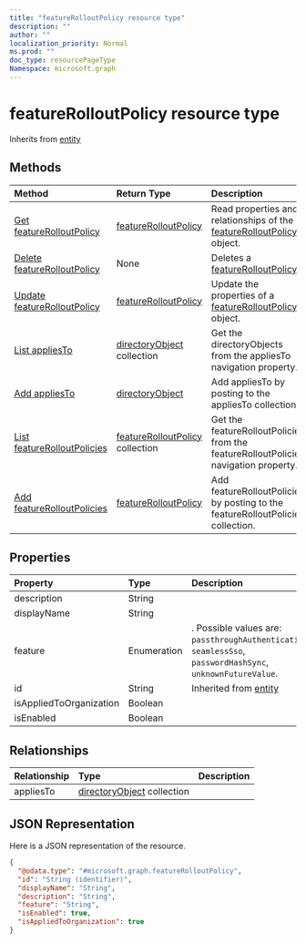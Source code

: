 ```yaml
---
title: "featureRolloutPolicy resource type"
description: ""
author: ""
localization_priority: Normal
ms.prod: ""
doc_type: resourcePageType
Namespace: microsoft.graph
---
```



# featureRolloutPolicy resource type




Inherits from [entity](../resources/entity.md)

## Methods
|Method|Return Type|Description|
|:---|:---|:---|
|[Get featureRolloutPolicy](../api/featurerolloutpolicy-get.md)|[featureRolloutPolicy](../resources/featureRolloutPolicy.md)|Read properties and relationships of the [featureRolloutPolicy](../resources/featurerolloutpolicy.md) object.|
|[Delete featureRolloutPolicy](../api/featurerolloutpolicy-delete.md)|None|Deletes a [featureRolloutPolicy](../resources/featurerolloutpolicy.md).|
|[Update featureRolloutPolicy](../api/featurerolloutpolicy-update.md)|[featureRolloutPolicy](../resources/featureRolloutPolicy.md)|Update the properties of a [featureRolloutPolicy](../resources/featurerolloutpolicy.md) object.|
|[List appliesTo](../api/featurerolloutpolicy-list-appliesto.md)|[directoryObject](../resources/directoryObject.md) collection|Get the directoryObjects from the appliesTo navigation property.|
|[Add appliesTo](../api/featurerolloutpolicy-post-appliesto.md)|[directoryObject](../resources/directoryObject.md)|Add appliesTo by posting to the appliesTo collection.|
|[List featureRolloutPolicies](../api/directory-list-featurerolloutpolicies.md)|[featureRolloutPolicy](../resources/featureRolloutPolicy.md) collection|Get the featureRolloutPolicies from the featureRolloutPolicies navigation property.|
|[Add featureRolloutPolicies](../api/directory-post-featurerolloutpolicies.md)|[featureRolloutPolicy](../resources/featureRolloutPolicy.md)|Add featureRolloutPolicies by posting to the featureRolloutPolicies collection.|

## Properties
|Property|Type|Description|
|:---|:---|:---|
|description|String||
|displayName|String||
|feature|Enumeration|. Possible values are: `passthroughAuthentication`, `seamlessSso`, `passwordHashSync`, `unknownFutureValue`.|
|id|String| Inherited from [entity](../resources/entity.md)|
|isAppliedToOrganization|Boolean||
|isEnabled|Boolean||

## Relationships
|Relationship|Type|Description|
|:---|:---|:---|
|appliesTo|[directoryObject](../resources/directoryObject.md) collection||

## JSON Representation
Here is a JSON representation of the resource.
<!-- {
  "blockType": "resource",
  "keyProperty": "id",
  "@odata.type": "microsoft.graph.featureRolloutPolicy",
  "baseType": "microsoft.graph.entity",
  "openType": false
}
-->
``` json
{
  "@odata.type": "#microsoft.graph.featureRolloutPolicy",
  "id": "String (identifier)",
  "displayName": "String",
  "description": "String",
  "feature": "String",
  "isEnabled": true,
  "isAppliedToOrganization": true
}
```

